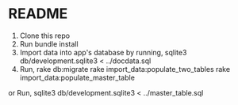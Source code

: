# README

1. Clone this repo
2. Run bundle install 
3. Import data into app's database by running, 
sqlite3 db/development.sqlite3 < ../docdata.sql
4. Run,
rake db:migrate
rake import_data:populate_two_tables
rake import_data:populate_master_table

or Run,
sqlite3 db/development.sqlite3 < ../master_table.sql